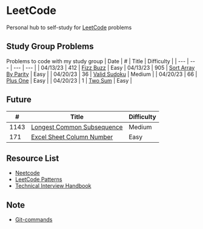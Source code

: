 # LeetCode

Personal hub to self-study for <a href = "https://leetcode.com/">LeetCode</a> problems
## Study Group Problems
Problems to code with my study group
| Date | # | Title | Difficulty | 
| --- | --- | --- | --- |
| 04/13/23 | 412 | <a href = "https://leetcode.com/problems/fizz-buzz/description/">Fizz Buzz</a> | Easy
| 04/13/23 | 905 | [Sort Array By Parity](https://leetcode.com/problems/sort-array-by-parity/description/) | Easy |
| 04/20/23 | 36 | [Valid Sudoku](https://leetcode.com/problems/valid-sudoku/description/?envType=featured-list&envId=top-interview-questions) | Medium |
| 04/20/23 | 66 | [Plus One](https://leetcode.com/problems/plus-one/description/) | Easy |
| 04/20/23 | 1 | [Two Sum](https://leetcode.com/problems/two-sum/description/) | Easy |

## Future
| # | Title | Difficulty | 
| --- | --- | --- |
| 1143 | [Longest Common Subsequence](https://leetcode.com/problems/longest-common-subsequence/description/) | Medium |
| 171 | [Excel Sheet Column Number](https://leetcode.com/problems/excel-sheet-column-number/description/) | Easy |

## Resource List
* <a href = "https://neetcode.io/practice">Neetcode</a>
* <a href = "https://seanprashad.com/leetcode-patterns/">LeetCode Patterns</a>
* <a href = "https://www.techinterviewhandbook.org/grind75">Technical Interview Handbook</a>

## Note
* <a href = "https://github.com/joshnh/Git-Commands">Git-commands</a>
